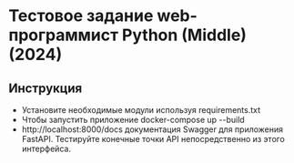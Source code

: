 # Тестовое задание web-программист Python (Middle) (2024)
## Инструкция
- Установите необходимые модули используя requirements.txt
- Чтобы запустить приложение docker-compose up --build
- http://localhost:8000/docs документация Swagger для приложения FastAPI. Тестируйте конечные точки API непосредственно из этого интерфейса.
